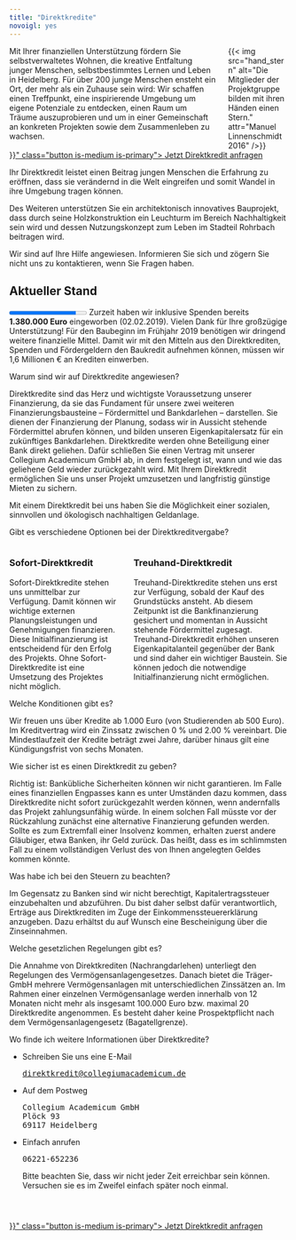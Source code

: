 ```yaml
---
title: "Direktkredite"
novoigl: yes
---
```


<div class="columns">
  <div class="column">
    Mit Ihrer finanziellen Unterstützung fördern Sie selbstverwaltetes Wohnen, die kreative Entfaltung junger Menschen, selbstbestimmtes Lernen und Leben in Heidelberg. Für über 200 junge Menschen ensteht ein Ort, der mehr als ein Zuhause sein wird: Wir schaffen einen Treffpunkt, eine inspirierende Umgebung um eigene Potenziale zu entdecken, einen Raum um Träume auszuprobieren und um in einer Gemeinschaft an konkreten Projekten sowie dem Zusammenleben zu wachsen.
  </div>
  <div class="column">
    {{< img src="hand_stern" alt="Die Mitglieder der Projektgruppe bilden mit ihren Händen einen Stern." attr="Manuel Linnenschmidt 2016" />}}
  </div>
</div>

<div class="buttons is-centered">
    <a href="{{< relref "direktkredit-geben" >}}" class="button is-medium is-primary">
        <span class="icon">
            <i class="fas fa-hand-holding-heart"></i>
        </span>
        <span>Jetzt Direktkredit anfragen</span>
    </a>
</div>

Ihr Direktkredit leistet einen Beitrag jungen Menschen die Erfahrung zu eröffnen, dass sie verändernd in die Welt eingreifen und somit Wandel in ihre Umgebung tragen können.

Des Weiteren unterstützen Sie ein architektonisch innovatives Bauprojekt, dass durch seine Holzkonstruktion ein Leuchturm im Bereich Nachhaltigkeit sein wird und dessen Nutzungskonzept zum Leben im Stadteil Rohrbach beitragen wird.

Wir sind auf Ihre Hilfe angewiesen. Informieren Sie sich und zögern Sie nicht uns zu kontaktieren, wenn Sie Fragen haben.

## Aktueller Stand

<progress class="progress is-large is-primary" value="1380" max="1600">1.000.000 €</progress>
Zurzeit haben wir inklusive Spenden bereits __1.380.000 Euro__ eingeworben
(02.02.2019). Vielen Dank für Ihre großzügige Unterstützung! Für den Baubeginn
im Frühjahr 2019 benötigen wir dringend weitere finanzielle Mittel. Damit wir mit den Mitteln aus den Direktkrediten, Spenden und Fördergeldern den Baukredit aufnehmen können, müssen wir 1,6 Millionen € an Krediten einwerben.

<section>
  <div class="message toggle is-active">
    <div class="message-header">
      <p>Warum sind wir auf Direktkredite angewiesen?</p>
    </div>
    <div class="message-body">
      <div class="message-content">
        <p>Direktkredite sind das Herz und wichtigste Voraussetzung unserer Finanzierung, da sie das Fundament für unsere zwei weiteren Finanzierungsbausteine – Fördermittel und Bankdarlehen – darstellen. Sie dienen der Finanzierung der Planung, sodass wir in Aussicht stehende Fördermittel abrufen können, und bilden unseren Eigenkapitalersatz für ein zukünftiges Bankdarlehen. Direktkredite werden ohne Beteiligung einer Bank direkt geliehen. Dafür schließen Sie einen Vertrag mit unserer Collegium Academicum GmbH ab, in dem festgelegt ist, wann und wie das geliehene Geld wieder zurückgezahlt wird. Mit Ihrem Direktkredit ermöglichen Sie uns unser Projekt umzusetzen und langfristig günstige Mieten zu sichern.</p>
        <div class="notification is-primary">Mit einem Direktkredit bei uns haben Sie die Möglichkeit einer sozialen, sinnvollen und ökologisch nachhaltigen Geldanlage.</div>
      </div>
    </div>
  </div>
  <div class="message toggle">
    <div class="message-header">
      <p>Gibt es verschiedene Optionen bei der Direktkreditvergabe?</p>
    </div>
    <div class="message-body">
      <div class="message-content">
      <div class="columns">
        <div class="column">
        <h3>Sofort-Direktkredit</h3>
        Sofort-Direktkredite stehen uns unmittelbar zur Verfügung. Damit können wir wichtige externen Planungsleistungen und Genehmigungen finanzieren. Diese Initialfinanzierung ist entscheidend für den Erfolg des Projekts. Ohne Sofort-Direktkredite ist eine Umsetzung des Projektes nicht möglich.
        </div>
        <div class="column">
        <h3>Treuhand-Direktkredit</h3>
        Treuhand-Direktkredite stehen uns erst zur Verfügung, sobald der Kauf des Grundstücks ansteht. Ab diesem Zeitpunkt ist die Bankfinanzierung gesichert und momentan in Aussicht stehende Fördermittel zugesagt. Treuhand-Direktkredit erhöhen unseren Eigenkapitalanteil gegenüber der Bank und sind daher ein wichtiger Baustein. Sie können jedoch die notwendige Initialfinanzierung nicht ermöglichen.
        </div>
      </div>
      </div>
    </div>
  </div>
  <div class="message toggle">
    <div class="message-header">
      <p>Welche Konditionen gibt es?</p>
    </div>
    <div class="message-body">
      <div class="message-content">
      Wir freuen uns über Kredite ab 1.000 Euro (von Studierenden ab 500 Euro). Im Kreditvertrag wird ein Zinssatz zwischen 0 % und 2.00 % vereinbart. Die Mindestlaufzeit der Kredite beträgt zwei Jahre, darüber hinaus gilt eine Kündigungsfrist von sechs Monaten.
      </div>
    </div>
  </div>
  <div class="message toggle">
    <div class="message-header">
      <p>Wie sicher ist es einen Direktkredit zu geben?</p>
    </div>
    <div class="message-body">
      <div class="message-content">
      Richtig ist: Bankübliche Sicherheiten können wir nicht garantieren. Im Falle eines finanziellen Engpasses kann es unter Umständen dazu kommen, dass Direktkredite nicht sofort zurückgezahlt werden können, wenn andernfalls das Projekt zahlungsunfähig würde. In einem solchen Fall müsste vor der Rückzahlung zunächst eine alternative Finanzierung gefunden werden. Sollte es zum Extremfall einer Insolvenz kommen, erhalten zuerst andere Gläubiger, etwa Banken, ihr Geld zurück. Das heißt, dass es im schlimmsten Fall zu einem vollständigen Verlust des von Ihnen angelegten Geldes kommen könnte.
      </div>
    </div>
  </div>
  <div class="message toggle">
    <div class="message-header">
      <p>Was habe ich bei den Steuern zu beachten?</p>
    </div>
    <div class="message-body">
      <div class="message-content">
      Im Gegensatz zu Banken sind wir nicht berechtigt, Kapitalertragssteuer einzubehalten und abzuführen. Du bist daher selbst dafür verantwortlich, Erträge aus Direktkrediten im Zuge der Einkommenssteuererklärung anzugeben. Dazu erhältst du auf Wunsch eine Bescheinigung über die Zinseinnahmen.
      </div>
    </div>
  </div>
  <div class="message toggle">
    <div class="message-header">
      <p>Welche gesetzlichen Regelungen gibt es?</p>
    </div>
    <div class="message-body">
      <div class="message-content">
      Die Annahme von Direktkrediten (Nachrangdarlehen) unterliegt den Regelungen des Vermögensanlagengesetzes. Danach bietet die Träger-GmbH mehrere Vermögensanlagen mit unterschiedlichen Zinssätzen an. Im Rahmen einer einzelnen Vermögensanlage werden innerhalb von 12 Monaten nicht mehr als insgesamt 100.000 Euro bzw. maximal 20 Direktkredite angenommen. Es besteht daher keine Prospektpflicht nach dem Vermögensanlagengesetz (Bagatellgrenze).
      </div>
    </div>
  </div>
  <div class="message toggle">
    <div class="message-header">
      <p>Wo finde ich weitere Informationen über Direktkredite?</p>
    </div>
    <div class="message-body">
      <div class="message-content">
        <ul>
          <li>Schreiben Sie uns eine E-Mail
            <pre><a href="mailto:direktkredit@collegiumacademicum.de">direktkredit@collegiumacademicum.de</a></pre>
          </li>
          <li>Auf dem Postweg
            <pre>Collegium Academicum GmbH
Plöck 93
69117 Heidelberg</pre>
          </li>
          <li>Einfach anrufen
            <pre>06221-652236</pre>
            <p>Bitte beachten Sie, dass wir nicht jeder Zeit erreichbar sein können. Versuchen sie es im Zweifel einfach später noch einmal.</p>
          </li>
        </ul>
      </div>
    </div>
  </div>
</section>

<div class="buttons is-centered" style="margin-top:4em;">
    <a href="{{< relref "direktkredit-geben" >}}" class="button is-medium is-primary">
        <span class="icon">
            <i class="fas fa-hand-holding-heart"></i>
        </span>
        <span>Jetzt Direktkredit anfragen</span>
    </a>
</div>
